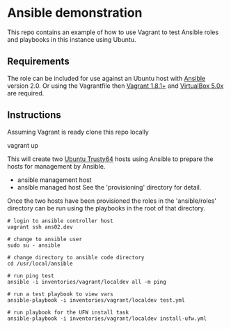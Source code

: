 # Ansible demonstration

This repo contains an example of how to use Vagrant to test Ansible roles and playbooks in this instance using Ubuntu.

## Requirements

The role can be included for use against an Ubuntu host with [Ansible](http://docs.ansible.com/ansible/intro_installation.html) version 2.0.
Or using the Vagrantfile then [Vagrant 1.8.1+](https://www.vagrantup.com/downloads.html) and [VirtualBox 5.0x](https://www.virtualbox.org/wiki/Downloads) are required.

## Instructions

Assuming Vagrant is ready clone this repo locally

  vagrant up

This will create two [Ubuntu Trusty64](https://atlas.hashicorp.com/ubuntu/boxes/trusty64) hosts using Ansible to prepare the hosts for management by Ansible.
- ansible management host
- ansible managed host
See the 'provisioning' directory for detail.

Once the two hosts have been provisioned the roles in the 'ansible/roles' directory can be run using the playbooks in the root of that directory.

```
# login to ansible controller host
vagrant ssh ans02.dev

# change to ansible user
sudo su - ansible

# change directory to ansible code directory
cd /usr/local/ansible

# run ping test
ansible -i inventories/vagrant/localdev all -m ping

# run a test playbook to view vars
ansible-playbook -i inventories/vagrant/localdev test.yml

# run playbook for the UFW install task
ansible-playbook -i inventories/vagrant/localdev install-ufw.yml

```




